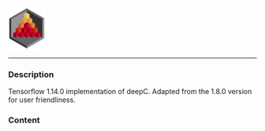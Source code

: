 <img src="../docs/logo_1_transparent.png" width="75">

-------------------------------------------------------------------------------

### Description

Tensorflow 1.14.0 implementation of deepC. Adapted from the 1.8.0 version for user friendliness.

### Content
